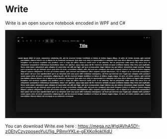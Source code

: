 # Write
Write is an open source notebook encoded in WPF and C#

![alt text](https://github.com/Marius-brt/Write/blob/master/Images/Write.png)

You can download Write.exe here : https://mega.nz/#!glAVhA5D!-zOEtyCzvzposeoYuU1jg_PBmnYKLe-gEXKo9okIXdU